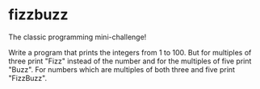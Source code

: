 # fizzbuzz
The classic programming mini-challenge!

Write a program that prints the integers from 1 to 100. 
But for multiples of three print "Fizz" instead of 
the number and for the multiples of five print "Buzz". 
For numbers which are multiples of both three and 
five print "FizzBuzz".
